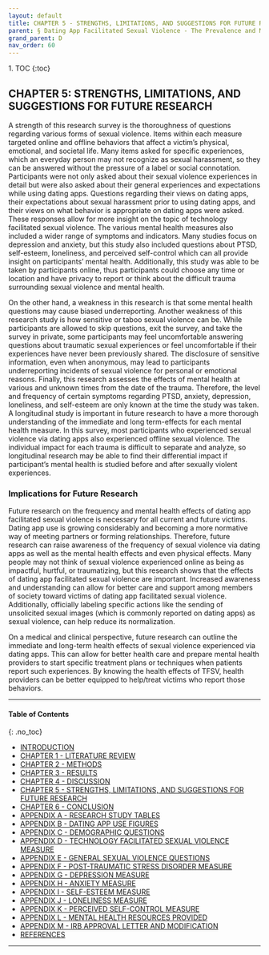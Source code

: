 ```yaml
---
layout: default
title: CHAPTER 5 - STRENGTHS, LIMITATIONS, AND SUGGESTIONS FOR FUTURE RESEARCH   
parent: § Dating App Facilitated Sexual Violence - The Prevalence and Mental Health Effects  
grand_parent: D 
nav_order: 60 
---
```

<style>
.dont-break-out {
  /* These are technically the same, but use both */
  overflow-wrap: break-word;
  word-wrap: break-word;

     -ms-word-break: break-all;
  /* This is the dangerous one in WebKit, as it breaks things wherever */
  word-break: break-all;
  /* Instead use this non-standard one: */
  word-break: break-word;
}

.youtube-container {
    position: relative;
    width: 100%;
    height: 0;
    padding-bottom: 56.25%;
}
.youtube-video {
    position: absolute;
    top: 0;
    left: 0;
    width: 100%;
    height: 100%;
}

</style>

<div class="dont-break-out" markdown="1">
1. TOC
{:toc}

## CHAPTER 5: STRENGTHS, LIMITATIONS, AND SUGGESTIONS FOR FUTURE RESEARCH

A strength of this research survey is the thoroughness of questions regarding various forms of sexual violence. Items within each measure targeted online and offline behaviors that affect a victim’s physical, emotional, and societal life. Many items asked for specific experiences, which an everyday person may not recognize as sexual harassment, so they can be answered without the pressure of a label or social connotation. Participants were not only asked about their sexual violence experiences in detail but were also asked about their general experiences and expectations while using dating apps. Questions regarding their views on dating apps, their expectations about sexual harassment prior to using dating apps, and their views on what behavior is appropriate on dating apps were asked. These responses allow for more insight on the topic of technology facilitated sexual violence. The various mental health measures also included a wider range of symptoms and indicators. Many studies focus on depression and anxiety, but this study also included questions about PTSD, self-esteem, loneliness, and perceived self-control which can all provide insight on participants’ mental health. Additionally, this study was able to be taken by participants online, thus participants could choose any time or location and have privacy to report or think about the difficult trauma surrounding sexual violence and mental health.

On the other hand, a weakness in this research is that some mental health questions may cause biased underreporting. Another weakness of this research study is how sensitive or taboo sexual violence can be. While participants are allowed to skip questions, exit the survey, and take the survey in private, some participants may feel uncomfortable answering questions about traumatic sexual experiences or feel uncomfortable if their experiences have never been previously shared. The disclosure of sensitive information, even when anonymous, may lead to participants underreporting incidents of sexual violence for personal or emotional reasons. Finally, this research assesses the effects of mental health at various and unknown times from the date of the trauma. Therefore, the level and frequency of certain symptoms regarding PTSD, anxiety, depression, loneliness, and self-esteem are only known at the time the study was taken. A longitudinal study is important in future research to have a more thorough understanding of the immediate and long term-effects for each mental health measure. In this survey, most participants who experienced sexual violence via dating apps also experienced offline sexual violence. The individual impact for each trauma is difficult to separate and analyze, so longitudinal research may be able to find their differential impact if participant’s mental health is studied before and after sexually violent experiences.

### Implications for Future Research 

Future research on the frequency and mental health effects of dating app facilitated sexual violence is necessary for all current and future victims. Dating app use is growing considerably and becoming a more normative way of meeting partners or forming relationships. Therefore, future research can raise awareness of the frequency of sexual violence via dating apps as well as the mental health effects and even physical effects. Many people may not think of sexual violence experienced online as being as impactful, hurtful, or traumatizing, but this research shows that the effects of dating app facilitated sexual violence are important. Increased awareness and understanding can allow for better care and support among members of society toward victims of dating app facilitated sexual violence. Additionally, officially labeling specific actions like the sending of unsolicited sexual images (which is commonly reported on dating apps) as sexual violence, can help reduce its normalization.

On a medical and clinical perspective, future research can outline the immediate and long-term health effects of sexual violence experienced via dating apps. This can allow for better health care and prepare mental health providers to start specific treatment plans or techniques when patients report such experiences. By knowing the health effects of TFSV, health providers can be better equipped to help/treat victims who report those behaviors.

***

#### Table of Contents
{: .no_toc}

<ul><li> <a href="/docs/D/dating-app-facilitated-sexual-violence-the-prevalence-and-mental-health-effects-1/">INTRODUCTION</a></li><li> <a href="/docs/D/dating-app-facilitated-sexual-violence-the-prevalence-and-mental-health-effects-2/">CHAPTER 1 - LITERATURE REVIEW</a></li><li> <a href="/docs/D/dating-app-facilitated-sexual-violence-the-prevalence-and-mental-health-effects-3/">CHAPTER 2 - METHODS</a></li><li> <a href="/docs/D/dating-app-facilitated-sexual-violence-the-prevalence-and-mental-health-effects-4/">CHAPTER 3 - RESULTS</a></li><li> <a href="/docs/D/dating-app-facilitated-sexual-violence-the-prevalence-and-mental-health-effects-5/">CHAPTER 4 - DISCUSSION</a></li><li> <a href="/docs/D/dating-app-facilitated-sexual-violence-the-prevalence-and-mental-health-effects-6/">CHAPTER 5 - STRENGTHS, LIMITATIONS, AND SUGGESTIONS FOR FUTURE RESEARCH</a></li><li> <a href="/docs/D/dating-app-facilitated-sexual-violence-the-prevalence-and-mental-health-effects-7/">CHAPTER 6 - CONCLUSION</a></li><li> <a href="/docs/D/dating-app-facilitated-sexual-violence-the-prevalence-and-mental-health-effects-8/">APPENDIX A - RESEARCH STUDY TABLES</a></li><li> <a href="/docs/D/dating-app-facilitated-sexual-violence-the-prevalence-and-mental-health-effects-9/">APPENDIX B - DATING APP USE FIGURES</a></li><li> <a href="/docs/D/dating-app-facilitated-sexual-violence-the-prevalence-and-mental-health-effects-10/">APPENDIX C - DEMOGRAPHIC QUESTIONS</a></li><li> <a href="/docs/D/dating-app-facilitated-sexual-violence-the-prevalence-and-mental-health-effects-11/">APPENDIX D - TECHNOLOGY FACILITATED SEXUAL VIOLENCE MEASURE</a></li><li> <a href="/docs/D/dating-app-facilitated-sexual-violence-the-prevalence-and-mental-health-effects-12/">APPENDIX E - GENERAL SEXUAL VIOLENCE QUESTIONS</a></li><li> <a href="/docs/D/dating-app-facilitated-sexual-violence-the-prevalence-and-mental-health-effects-13/">APPENDIX F - POST-TRAUMATIC STRESS DISORDER MEASURE</a></li><li> <a href="/docs/D/dating-app-facilitated-sexual-violence-the-prevalence-and-mental-health-effects-14/">APPENDIX G - DEPRESSION MEASURE</a></li><li> <a href="/docs/D/dating-app-facilitated-sexual-violence-the-prevalence-and-mental-health-effects-15/">APPENDIX H - ANXIETY MEASURE</a></li><li> <a href="/docs/D/dating-app-facilitated-sexual-violence-the-prevalence-and-mental-health-effects-16/">APPENDIX I - SELF-ESTEEM MEASURE</a></li><li> <a href="/docs/D/dating-app-facilitated-sexual-violence-the-prevalence-and-mental-health-effects-17/">APPENDIX J - LONELINESS MEASURE</a></li><li> <a href="/docs/D/dating-app-facilitated-sexual-violence-the-prevalence-and-mental-health-effects-18/">APPENDIX K - PERCEIVED SELF-CONTROL MEASURE</a></li><li> <a href="/docs/D/dating-app-facilitated-sexual-violence-the-prevalence-and-mental-health-effects-19/">APPENDIX L - MENTAL HEALTH RESOURCES PROVIDED</a></li><li> <a href="/docs/D/dating-app-facilitated-sexual-violence-the-prevalence-and-mental-health-effects-20/">APPENDIX M - IRB APPROVAL LETTER AND MODIFICATION</a></li><li> <a href="/docs/D/dating-app-facilitated-sexual-violence-the-prevalence-and-mental-health-effects-21/">REFERENCES</a></li></ul>

***

</div>
